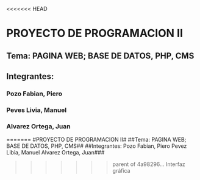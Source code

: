 <<<<<<< HEAD
# PROYECTO DE PROGRAMACION II
## Tema: PAGINA WEB; BASE DE DATOS, PHP, CMS
## Integrantes: 
### Pozo Fabian, Piero
### Peves Livia, Manuel
### Alvarez Ortega, Juan
=======
#PROYECTO DE PROGRAMACION II#
##Tema: PAGINA WEB; BASE DE DATOS, PHP, CMS##
##Integrantes: Pozo Fabian, Piero
             Pevez Libia, Manuel
             Alvarez Ortega, Juan###
>>>>>>> parent of 4a98296... Interfaz gráfica
